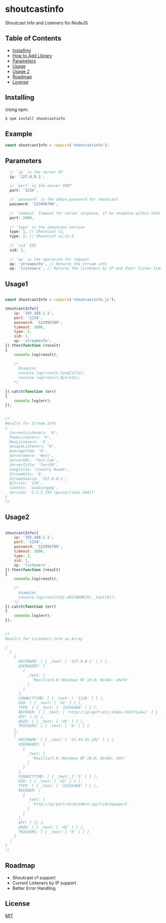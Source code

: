 # shoutcastinfo

Shoutcast Info and Listeners for NodeJS

## Table of Contents

  - [Installing](#installing)
  - [How to Add Library](#example)
  - [Parameters](#parameters)
  - [Usage](#usage1)
  - [Usage 2](#usage2)
  - [Roadmap](#roadmap)
  - [License](#license)


## Installing

Using npm:

```bash
$ npm install shoutcastinfo
```

## Example

```js
const shoutcastInfo = require('shoutcastinfo');
```

## Parameters

```js
  // `ip` is the server IP
  ip: '127.0.0.1',

  // `port` is the server PORT
  port: '1234',
  
  // `password` is the admin password for shoutcast
  password: '123456789',
  
  // `timeout` Timeout for server response, if no response within that time. Request throws error. (Milliseconds)
  port: 2000,
  
  // `type` is the shoutcast version
  type: 1, // Shoutcast v1,
  type: 2, // Shoutcast v2,v2.5,
  
  // `sid` SID
  sid: 1,
  
  // `op` is the operation for request
  op: 'streaminfo', // Returns the stream info
  op: 'listeners', // Returns the listeners by IP and their listen time

```

## Usage1

```js

const shoutcastInfo = require('shoutcastinfo.js');

shoutcastInfo({
	ip: '192.168.1.1',
	port: '1234',
	password: '123456789',
	timeout: 2000,
	type: 2,
	sid: 1,
	op: 'streaminfo',
}).then(function (result)
{
	console.log(result);
	
	/*
	  Examples
	  console.log(result.SongTitle);
	  console.log(result.Bitrate);
	*/
	
}).catch(function (err)
{
	console.log(err);
});
      

/*
Results for Stream Info
{
  CurrentListeners: '0',
  PeakListeners: '0',
  MaxListeners: '0',
  UniqueListeners: '0',
  AverageTime: '0',
  ServerGenre: 'West',
  ServerURL: 'Test.Com',
  ServerTitle: 'TestFM',
  SongTitle: 'Country Roads',
  StreamHits: '0',
  StreamSource: '127.0.0.1',
  Bitrate: '128',
  Content: 'audio/mpeg',
  Version: '2.5.5.733 (posix(linux x64))'
}
*/
```

## Usage2

```js

shoutcastInfo({
	ip: '192.168.1.1',
	port: '1234',
	password: '123456789',
	timeout: 2000,
	type: 2,
	sid: 1,
	op: 'listeners',
}).then(function (result)
{
	console.log(result);
	
	/*
	  Examples
	  console.log(result[0].HOSTNAME[0]._text[0]);
	*/
}).catch(function (err)
{
	console.log(err);
});
     
			
/*
Results for Listeners Info as Array

[
  [
    {
      HOSTNAME: [ { _text: [ '127.0.0.1' ] } ],
      USERAGENT: [
        {
          _text: [
            'Mozilla/5.0 (Windows NT 10.0; Win64; x64)6'
          ]
        }
      ],
      CONNECTTIME: [ { _text: [ '1138' ] } ],
      UID: [ { _text: [ '41' ] } ],
      TYPE: [ { _text: [ '33556480' ] } ],
      REFERER: [ { _text: [ 'http://ip:port:etc/index.html?sid=1' ] } ],
      XFF: [ {} ],
      GRID: [ { _text: [ '41' ] } ],
      TRIGGERS: [ { _text: [ '0' ] } ]
    },
    {
      HOSTNAME: [ { _text: [ '33.44.55.192' ] } ],
      USERAGENT: [
        {
          _text: [
            'Mozilla/5.0 (Windows NT 10.0; Win64; x64)'
          ]
        }
      ],
      CONNECTTIME: [ { _text: [ '3' ] } ],
      UID: [ { _text: [ '42' ] } ],
      TYPE: [ { _text: [ '33556480' ] } ],
      REFERER: [
        {
          _text: [
            'http://ip:port:etc8/admin.cgi?sid=1&page=1'
          ]
        }
      ],
      XFF: [ {} ],
      GRID: [ { _text: [ '42' ] } ],
      TRIGGERS: [ { _text: [ '0' ] } ]
    }
  ]
]
*/
```

## Roadmap

- Shoutcast v1 support
- Current Listeners by IP support
- Better Error Handling

## License

[MIT](LICENSE)

